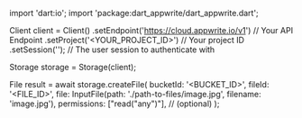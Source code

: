 import 'dart:io';
import 'package:dart_appwrite/dart_appwrite.dart';

Client client = Client()
    .setEndpoint('https://cloud.appwrite.io/v1') // Your API Endpoint
    .setProject('&lt;YOUR_PROJECT_ID&gt;') // Your project ID
    .setSession(''); // The user session to authenticate with

Storage storage = Storage(client);

File result = await storage.createFile(
    bucketId: '<BUCKET_ID>',
    fileId: '<FILE_ID>',
    file: InputFile(path: './path-to-files/image.jpg', filename: 'image.jpg'),
    permissions: ["read("any")"], // (optional)
);
